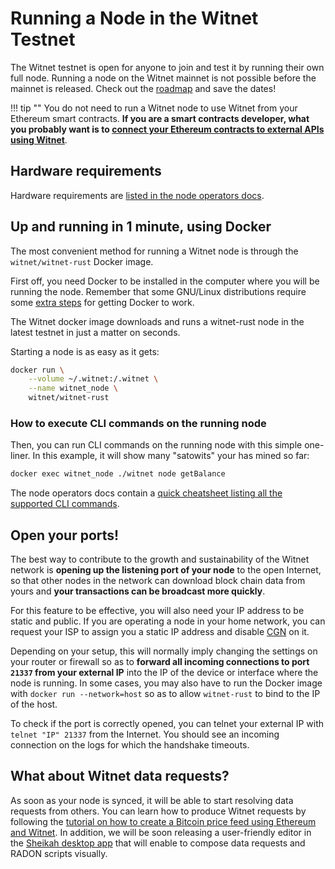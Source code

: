 # Running a Node in the Witnet Testnet

The Witnet testnet is open for anyone to join and test it by running
their own full node. Running a node on the Witnet mainnet is not
possible before the mainnet is released. Check out the [roadmap] and
save the dates!

!!! tip ""
    You do not need to run a Witnet node to use Witnet from your
    Ethereum smart contracts. __If you are a smart contracts developer,
    what you probably want is to
    [connect your Ethereum contracts to external APIs using Witnet][ethereum]__.
    
## Hardware requirements

Hardware requirements are [listed in the node operators docs][hardware-requirements].

## Up and running in 1 minute, using Docker

The most convenient method for running a Witnet node is through the
`witnet/witnet-rust` Docker image.

First off, you need Docker to be installed in the computer where you will
be running the node. Remember that some GNU/Linux distributions require some
[extra steps][docker-extra-steps] for getting Docker to work.   

The Witnet docker image downloads and runs a witnet-rust node in the latest
testnet in just a matter on seconds.

Starting a node is as easy as it gets:

```bash
docker run \
    --volume ~/.witnet:/.witnet \
    --name witnet_node \
    witnet/witnet-rust
```

### How to execute CLI commands on the running node

Then, you can run CLI commands on the running node with this simple
one-liner. In this example, it will show many "satowits" your has mined
so far:

```bash
docker exec witnet_node ./witnet node getBalance
```

The node operators docs contain a [quick cheatsheet listing all the
supported CLI commands][CLI].


## Open your ports!

The best way to contribute to the growth and sustainability of the
Witnet network is **opening up the listening port of your node** to the
open Internet, so that other nodes in the network can download block
chain data from yours and **your transactions can be broadcast more
quickly**.

For this feature to be effective, you will also need your IP address to
be static and public. If you are operating a node in your home network,
you can request your ISP to assign you a static IP address and disable
[CGN] on it.

Depending on your setup, this will normally imply changing the settings
on your router or firewall so as to **forward all incoming connections
to port `21337` from your external IP** into the IP of the device or
interface where the node is running. In some cases, you may also have to
run the Docker image with `docker run --network=host` so as to allow
`witnet-rust` to bind to the IP of the host.

To check if the port is correctly opened, you can telnet your external
IP with `telnet "IP" 21337` from the Internet. You should see an incoming
connection on the logs for which the handshake timeouts.

## What about Witnet data requests?

As soon as your node is synced, it will be able to start resolving data
requests from others. You can learn how to produce Witnet requests by
following the [tutorial on how to create a Bitcoin price feed using
Ethereum and Witnet][tutorial]. In addition, we will be soon releasing a
user-friendly editor in the [Sheikah desktop app][Sheikah] that will
enable to compose data requests and RADON scripts visually.

[ethereum]: /try/use-from-ethereum
[roadmap]: /community/roadmap
[CLI]: /node-operators/cli
[tutorial]: /tutorials/bitcoin-price-feed/introduction
[Sheikah]: https://github.com/aesedepece/sheikah
[hardware-requirements]: /node-operators/hardware-requirements
[docker-extra-steps]: https://docs.docker.com/install/linux/linux-postinstall/
[CGN]: https://en.wikipedia.org/wiki/Carrier-grade_NAT